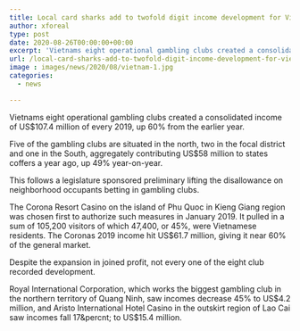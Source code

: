 ```yaml
---
title: Local card sharks add to twofold digit income development for Vietnam casinos
author: xforeal 
type: post
date: 2020-08-26T00:00:00+00:00
excerpt: 'Vietnams eight operational gambling clubs created a consolidated income of US$107 '
url: /local-card-sharks-add-to-twofold-digit-income-development-for-vietnam-casinos/
image : images/news/2020/08/vietnam-1.jpg
categories:
  - news

---
```

Vietnams eight operational gambling clubs created a consolidated income of US$107.4 million of every 2019, up 60&percnt; from the earlier year. 

Five of the gambling clubs are situated in the north, two in the focal district and one in the South, aggregately contributing US$58 million to states coffers a year ago, up 49&percnt; year-on-year. 

This follows a legislature sponsored preliminary lifting the disallowance on neighborhood occupants betting in gambling clubs. 

The Corona Resort Casino on the island of Phu Quoc in Kieng Giang region was chosen first to authorize such measures in January 2019. It pulled in a sum of 105,200 visitors of which 47,400, or 45&percnt;, were Vietnamese residents. The Coronas 2019 income hit US$61.7 million, giving it near 60&percnt; of the general market. 

Despite the expansion in joined profit, not every one of the eight club recorded development. 

Royal International Corporation, which works the biggest gambling club in the northern territory of Quang Ninh, saw incomes decrease 45&percnt; to US$4.2 million, and Aristo International Hotel Casino in the outskirt region of Lao Cai saw incomes fall 17&percnt; to US$15.4 million.
